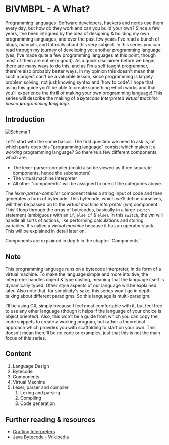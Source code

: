 # BIVMBPL - A What?

Programming languages: Software developers, hackers and nerds use them every day, but how do they work and can you build your own? Since a few years, I've been intrigued by the idea of designing & building my own programming languages, and over the past few years I've read a bunch of blogs, manuals, and tutorials about this very subject. In this series you can read through my journey of developing yet another programming language (yes, I've made quite a few programming languages at this point, though most of them are not very good). As a quick disclaimer before we begin, there are many ways to do this, and as I'm a self taught programmer, there're also probably better ways. In my opinion this doesn't mean that such a project can't be a valuable lesson, since programming is largely problem solving, not just knowing syntax and 'how to code'.
I hope that using this guide you'll be able to create something which works and that you'll experience the thrill of making your own programming language! This series will describe the making of a _**b**ytecode **i**nterpreted **v**irtual **m**achine based **p**rogramming **l**anguage_. 

## Introduction

![Schema 1](https://i.imgur.com/s3VorcY.png)

Let's start with the some basics. The first question we need to ask is, of which parts does this "programming language" consist which makes it a *working* programming language? So there're a few different components, which are: 

- The lexer-parser-compiler (could also be viewed as three separate components, hence the subchapters)
- The virtual machine interpreter
- All other "components" will be assigned to one of the categories above.

The *lexer-parser-compiler* component takes a string input of code and then generates a form of bytecode. This bytecode, which we'll define ourselves, will then be passed on to the *virtual machine interpreter* (*vm*) component. This'll loop through the array of bytecodes, basically in a large `switch` statement (ambiguous with an `if`, `else if` & `else`). In this `switch`, the *vm* will handle all sorts of actions, like performing calculations and storing variables. It's called a *virtual machine* because it has an operator stack. This will be explained in detail later on.

Components are explained in depth in the chapter 'Components'



## Note

This programming language runs on a bytecode interpreter, in de form of a virtual machine. To make the language simple and more intuitive, the interpreter handles object & type casting, meaning that the language itself is dynamically typed. Other style aspects of our language will be explained later. Also note that, for simplicity's sake, this series won't go in depth talking about different paradigms. So this language is multi-paradigm.

I'll be using C#, simply because I feel most comfortable with it, but feel free to use any other language (though it helps if the language of your choice is object oriented). Also, this won't be a guide from which you can copy the code snippets to create a working program, but rather a theoretical approach which provides you with scaffolding to start on your own. This doesn't mean there'll be no code or examples, just that this is not the main focus of this series.

## Content

1. Language Design
2. Bytecode
3. Components
4. Virtual Machine
5. Lexer, parser and compiler
   1. Lexing and parsing
   2. Compiling
   3. Code generation

## Further reading & resources

- [Crafting Interpreters](https://craftinginterpreters.com/)
- [Java Bytecode - Wikipedia](https://en.wikipedia.org/wiki/Java_bytecode)